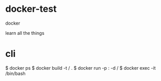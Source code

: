 # docker-test
docker

learn all the things

# cli
$ docker ps
$ docker build -t <your username>/<project> .
$ docker run -p <host-port>:<container-port> -d <your username>/<project>
$ docker exec -it <container id> /bin/bash
